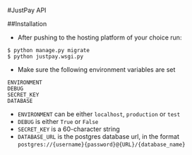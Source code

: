 #JustPay API

##Installation
- After pushing to the hosting platform of your choice run:

````
$ python manage.py migrate
$ python justpay.wsgi.py
````

- Make sure the following environment variables are set

````
ENVIRONMENT
DEBUG
SECRET_KEY
DATABASE
````

- `ENVIRONMENT` can be either `localhost`, `production` or `test`
- `DEBUG` is either `True` or `False`
- `SECRET_KEY` is a 60-character string
- `DATABASE_URL` is the postgres database url, in the format `postgres://{username}{password}@{URL}/{database_name}`

